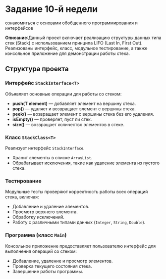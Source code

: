 # Задание 10-й недели
ознакомиться с основами обобщенного программирования и интерфейсов

**Описание**:Данный проект включает реализацию структуры данных типа стек (Stack) с использованием принципа LIFO (Last In, First Out). Реализованы интерфейс, класс, модульное тестирование, а также консольное приложение для демонстрации работы стека.  

## Структура проекта  

### Интерфейс `StackInterface<T>`  
Объявляет основные операции для работы со стеком:  
- **push(T element)** — добавляет элемент на вершину стека.  
- **pop()** — удаляет и возвращает элемент с вершины стека.  
- **peek()** — возвращает элемент с вершины стека без его удаления.  
- **isEmpty()** — проверяет, пуст ли стек.  
- **size()** — возвращает количество элементов в стеке.  

### Класс `StackClass<T>`  
Реализует интерфейс `StackInterface`.  
- Хранит элементы в списке `ArrayList`.  
- Обрабатывает исключения, такие как удаление элемента из пустого стека.  

### Тестирование  
Модульные тесты проверяют корректность работы всех операций стека, включая:  
- Добавление и удаление элементов.  
- Просмотр верхнего элемента.  
- Обработку исключений.  
- Работу с различными типами данных (`Integer`, `String`, `Double`).  

### Программа (класс `Main`)  
Консольное приложение предоставляет пользователю интерфейс для выполнения операций со стеком:  
- Добавление, удаление и просмотр элементов.  
- Проверка текущего состояния стека.  
- Завершение работы программы.  
